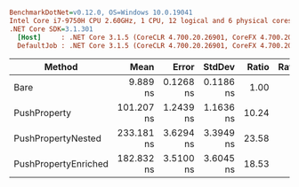 ``` ini

BenchmarkDotNet=v0.12.0, OS=Windows 10.0.19041
Intel Core i7-9750H CPU 2.60GHz, 1 CPU, 12 logical and 6 physical cores
.NET Core SDK=3.1.301
  [Host]     : .NET Core 3.1.5 (CoreCLR 4.700.20.26901, CoreFX 4.700.20.27001), X64 RyuJIT
  DefaultJob : .NET Core 3.1.5 (CoreCLR 4.700.20.26901, CoreFX 4.700.20.27001), X64 RyuJIT


```
|               Method |       Mean |     Error |    StdDev | Ratio | RatioSD |
|--------------------- |-----------:|----------:|----------:|------:|--------:|
|                 Bare |   9.889 ns | 0.1268 ns | 0.1186 ns |  1.00 |    0.00 |
|         PushProperty | 101.207 ns | 1.2439 ns | 1.1636 ns | 10.24 |    0.13 |
|   PushPropertyNested | 233.181 ns | 3.6294 ns | 3.3949 ns | 23.58 |    0.39 |
| PushPropertyEnriched | 182.832 ns | 3.5100 ns | 3.6045 ns | 18.53 |    0.26 |
